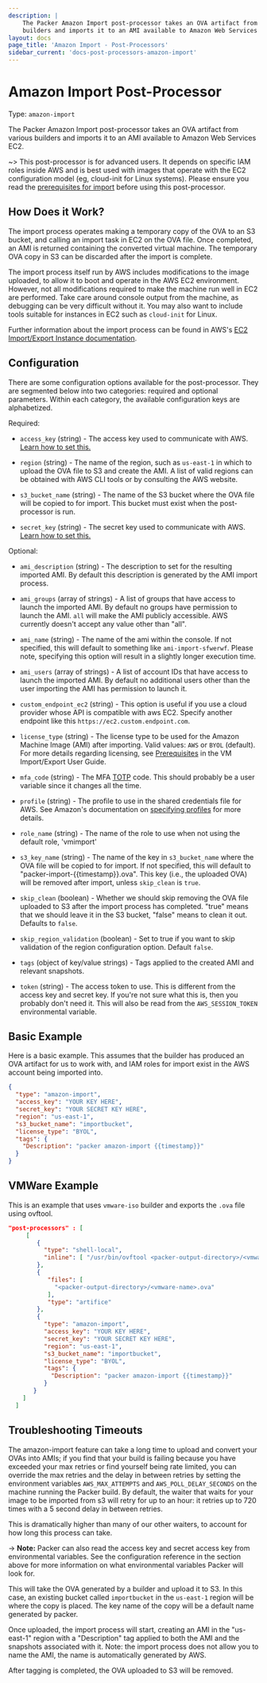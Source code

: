 ```yaml
---
description: |
    The Packer Amazon Import post-processor takes an OVA artifact from various
    builders and imports it to an AMI available to Amazon Web Services EC2.
layout: docs
page_title: 'Amazon Import - Post-Processors'
sidebar_current: 'docs-post-processors-amazon-import'
---
```


# Amazon Import Post-Processor

Type: `amazon-import`

The Packer Amazon Import post-processor takes an OVA artifact from various
builders and imports it to an AMI available to Amazon Web Services EC2.

~&gt; This post-processor is for advanced users. It depends on specific IAM
roles inside AWS and is best used with images that operate with the EC2
configuration model (eg, cloud-init for Linux systems). Please ensure you read
the [prerequisites for
import](http://docs.aws.amazon.com/AWSEC2/latest/UserGuide/VMImportPrerequisites.html)
before using this post-processor.

## How Does it Work?

The import process operates making a temporary copy of the OVA to an S3 bucket,
and calling an import task in EC2 on the OVA file. Once completed, an AMI is
returned containing the converted virtual machine. The temporary OVA copy in S3
can be discarded after the import is complete.

The import process itself run by AWS includes modifications to the image
uploaded, to allow it to boot and operate in the AWS EC2 environment. However,
not all modifications required to make the machine run well in EC2 are
performed. Take care around console output from the machine, as debugging can
be very difficult without it. You may also want to include tools suitable for
instances in EC2 such as `cloud-init` for Linux.

Further information about the import process can be found in AWS's [EC2
Import/Export Instance
documentation](http://docs.aws.amazon.com/AWSEC2/latest/UserGuide/instances_of_your_vm.html).

## Configuration

There are some configuration options available for the post-processor. They are
segmented below into two categories: required and optional parameters. Within
each category, the available configuration keys are alphabetized.

Required:

-   `access_key` (string) - The access key used to communicate with AWS. [Learn
    how to set this.](/docs/builders/amazon.html#specifying-amazon-credentials)

-   `region` (string) - The name of the region, such as `us-east-1` in which to
    upload the OVA file to S3 and create the AMI. A list of valid regions can
    be obtained with AWS CLI tools or by consulting the AWS website.

-   `s3_bucket_name` (string) - The name of the S3 bucket where the OVA file
    will be copied to for import. This bucket must exist when the
    post-processor is run.

-   `secret_key` (string) - The secret key used to communicate with AWS. [Learn
    how to set this.](/docs/builders/amazon.html#specifying-amazon-credentials)

Optional:

-   `ami_description` (string) - The description to set for the resulting
    imported AMI. By default this description is generated by the AMI import
    process.

-   `ami_groups` (array of strings) - A list of groups that have access to
    launch the imported AMI. By default no groups have permission to launch the
    AMI. `all` will make the AMI publicly accessible. AWS currently doesn't
    accept any value other than "all".

-   `ami_name` (string) - The name of the ami within the console. If not
    specified, this will default to something like `ami-import-sfwerwf`. Please
    note, specifying this option will result in a slightly longer execution
    time.

-   `ami_users` (array of strings) - A list of account IDs that have access to
    launch the imported AMI. By default no additional users other than the user
    importing the AMI has permission to launch it.

-   `custom_endpoint_ec2` (string) - This option is useful if you use a cloud
    provider whose API is compatible with aws EC2. Specify another endpoint
    like this `https://ec2.custom.endpoint.com`.

-   `license_type` (string) - The license type to be used for the Amazon
    Machine Image (AMI) after importing. Valid values: `AWS` or `BYOL`
    (default). For more details regarding licensing, see
    [Prerequisites](http://docs.aws.amazon.com/AWSEC2/latest/UserGuide/VMImportPrerequisites.html)
    in the VM Import/Export User Guide.

-   `mfa_code` (string) - The MFA
    [TOTP](https://en.wikipedia.org/wiki/Time-based_One-time_Password_Algorithm)
    code. This should probably be a user variable since it changes all the
    time.

-   `profile` (string) - The profile to use in the shared credentials file for
    AWS. See Amazon's documentation on [specifying
    profiles](https://docs.aws.amazon.com/sdk-for-go/v1/developer-guide/configuring-sdk.html#specifying-profiles)
    for more details.

-   `role_name` (string) - The name of the role to use when not using the
    default role, 'vmimport'

-   `s3_key_name` (string) - The name of the key in `s3_bucket_name` where the
    OVA file will be copied to for import. If not specified, this will default
    to "packer-import-{{timestamp}}.ova". This key (i.e., the uploaded OVA)
    will be removed after import, unless `skip_clean` is `true`.

-   `skip_clean` (boolean) - Whether we should skip removing the OVA file
    uploaded to S3 after the import process has completed. "true" means that we
    should leave it in the S3 bucket, "false" means to clean it out. Defaults
    to `false`.

-   `skip_region_validation` (boolean) - Set to true if you want to skip
    validation of the region configuration option. Default `false`.

-   `tags` (object of key/value strings) - Tags applied to the created AMI and
    relevant snapshots.

-   `token` (string) - The access token to use. This is different from the
    access key and secret key. If you're not sure what this is, then you
    probably don't need it. This will also be read from the `AWS_SESSION_TOKEN`
    environmental variable.

## Basic Example

Here is a basic example. This assumes that the builder has produced an OVA
artifact for us to work with, and IAM roles for import exist in the AWS account
being imported into.

``` json
{
  "type": "amazon-import",
  "access_key": "YOUR KEY HERE",
  "secret_key": "YOUR SECRET KEY HERE",
  "region": "us-east-1",
  "s3_bucket_name": "importbucket",
  "license_type": "BYOL",
  "tags": {
    "Description": "packer amazon-import {{timestamp}}"
  }
}
```

## VMWare Example

This is an example that uses `vmware-iso` builder and exports the `.ova` file
using ovftool.

``` json
"post-processors" : [
     [
        {
          "type": "shell-local",
          "inline": [ "/usr/bin/ovftool <packer-output-directory>/<vmware-name>.vmx <packer-output-directory>/<vmware-name>.ova" ]
        },
        {
           "files": [
             "<packer-output-directory>/<vmware-name>.ova"
           ],
           "type": "artifice"
        },
        {
          "type": "amazon-import",
          "access_key": "YOUR KEY HERE",
          "secret_key": "YOUR SECRET KEY HERE",
          "region": "us-east-1",
          "s3_bucket_name": "importbucket",
          "license_type": "BYOL",
          "tags": {
            "Description": "packer amazon-import {{timestamp}}"
          }
       }
    ]
  ]
```

## Troubleshooting Timeouts

The amazon-import feature can take a long time to upload and convert your OVAs
into AMIs; if you find that your build is failing because you have exceeded
your max retries or find yourself being rate limited, you can override the max
retries and the delay in between retries by setting the environment variables
`AWS_MAX_ATTEMPTS` and `AWS_POLL_DELAY_SECONDS` on the machine running the
Packer build. By default, the waiter that waits for your image to be imported
from s3 will retry for up to an hour: it retries up to 720 times with a 5
second delay in between retries.

This is dramatically higher than many of our other waiters, to account for how
long this process can take.

-&gt; **Note:** Packer can also read the access key and secret access key from
environmental variables. See the configuration reference in the section above
for more information on what environmental variables Packer will look for.

This will take the OVA generated by a builder and upload it to S3. In this
case, an existing bucket called `importbucket` in the `us-east-1` region will
be where the copy is placed. The key name of the copy will be a default name
generated by packer.

Once uploaded, the import process will start, creating an AMI in the
"us-east-1" region with a "Description" tag applied to both the AMI and the
snapshots associated with it. Note: the import process does not allow you to
name the AMI, the name is automatically generated by AWS.

After tagging is completed, the OVA uploaded to S3 will be removed.
